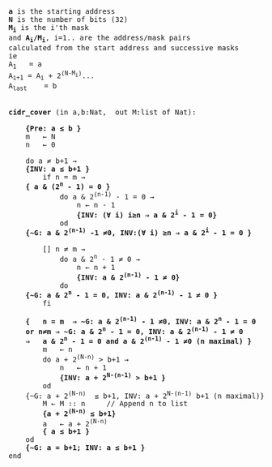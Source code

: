 <pre>
<b>a</b> is the starting address
<b>N</b> is the number of bits (32)
<b>M<sub>i</sub></b> is the i'th mask
and <b>A<sub>i</sub>/M<sub>i</sub></b>, i=1.. are the address/mask pairs
calculated from the start address and successive masks
ie 
A<sub>1</sub>	= a
A<sub>i+1</sub>	= A<sub>i</sub> + 2<sup>(N-M<sub>i</sub>)</sup>...
A<sub>last</sub>	= b 


<b>cidr_cover</b> (in a,b:Nat,  out M:list of Nat): 

	<b>{Pre: a &le; b }</b>
	m	&larr; N
	n	&larr; 0

	do a &ne; b+1 &rarr;
	<b>{INV: a &le; b+1 }</b>
		if n &equals; m &rarr;
	<b>{ a & (2<sup>n</sup> - 1) &equals; 0 }</b>
			do a & 2<sup>(n-1)</sup> - 1 = 0 &rarr;
				n &larr; n - 1
				<b>{INV: (&forall; i) i&ge;n &rArr; a & 2<sup>i</sup> - 1 &equals; 0}</b>
			od
	<b>{~G: a & 2<sup>(n-1)</sup> -1 &ne;0, INV:(&forall; i) &ge;n &rArr; a & 2<sup>i</sup> - 1 &equals; 0 }</b>

		[] n &ne; m &rarr;
			do a & 2<sup>n</sup> - 1 &ne; 0 &rarr;
				n &larr; n + 1
				<b>{INV: a & 2<sup>(n-1)</sup> - 1 &ne; 0}</b>
			do
	<b>{~G: a & 2<sup>n</sup> - 1 &equals; 0, INV: a & 2<sup>(n-1)</sup> - 1 &ne; 0 }</b>
		fi

	<b>{   n &equals; m  &rArr; ~G: a & 2<sup>(n-1)</sup> - 1 &ne;0, INV: a & 2<sup>n</sup> - 1 = 0 </b>
	<b>or n&ne;m &rArr; ~G: a & 2<sup>n</sup> - 1 &equals; 0, INV: a & 2<sup>(n-1)</sup> - 1 &ne; 0 </b>
	<b>&rArr;   a & 2<sup>n</sup> - 1 &equals; 0 and a & 2<sup>(n-1)</sup> - 1 &ne;0 (n maximal) }</b>
		m	&larr; n
		do a + 2<sup>(N-n)</sup> > b+1 &rarr;
			n	&larr; n + 1
			<b>{INV: a + 2<sup>N-(n-1)</sup> > b+1 }</b>
		od
	{~G: a + 2<sup>(N-n)</sup>  &le; b+1, INV: a + 2<sup>N-(n-1)</sup> b+1 (n maximal)}
		M &larr; M :: n		// Append n to list
		<b>{a + 2<sup>(N-n)</sup> &le; b+1}</b>
		a	&larr; a + 2<sup>(N-n)</sup>
		<b>{ a &le; b+1 }</b>
	od
	<b>{~G: a &equals; b+1; INV: a &le; b+1 }</b>
end
</pre>
